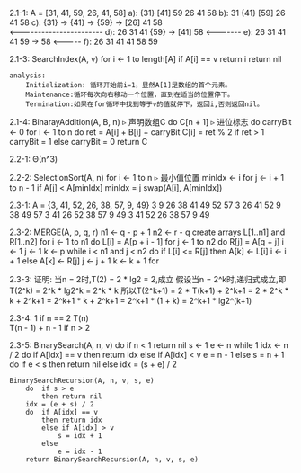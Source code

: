 2.1-1:
    A = [31, 41, 59, 26, 41, 58]
    a): {31} [41] 59 26 41 58
    b): 31 {41} [59] 26 41 58
    c): {31} -> {41} -> {59} -> [26] 41 58   
          <-----------------------
    d): 26 31 41 {59} -> [41] 58
                   <-------
    e): 26 31 41 41 59 -> 58
                     <-----
    f): 26 31 41 41 58 59

2.1-3:
    SearchIndex(A, v)
        for i <- 1 to length[A]
            if A[i] == v
                return i
        return nil

    analysis:
        Initialization: 循环开始前i=1，显然A[1]是数组的首个元素。
        Maintenance:循环每次向右移动一个位置，直到在适当的位置停下。
        Termination:如果在for循环中找到等于v的值就停下，返回i,否则返回nil。

2.1-4:
    BinarayAddition(A, B, n)
        ▹ 声明数组C
        do C[n + 1]
            ▹ 进位标志
            do carryBit <- 0
                for i <- 1 to n
                    do ret = A[i] + B[i] + carryBit
                        C[i] = ret % 2
                        if ret > 1
                            carryBit = 1
                        else
                            carryBit = 0
        return C

2.2-1:
    Θ(n^3)

2.2-2:
    SelectionSort(A, n)
        for i <- 1 to n
            ▹ 最小值位置
            minIdx <- i
            for j <- i + 1 to n - 1
                if A[j] < A[minIdx]
                    minIdx = j
            swap(A[i], A[minIdx])

2.3-1:
    A = {3, 41, 52, 26, 38, 57, 9, 49}
        3 9 26 38 41 49 52 57
      3 26 41 52     9 38 49 57
    3 41    26 52   38 57   9 49
    3 41    52 26   38 57   9 49

2.3-2:
    MERGE(A, p, q, r)
        n1 <- q - p + 1
        n2 <- r - q
        create arrays L[1..n1] and R[1..n2]
        for i <- 1 to n1
            do L[i] = A[p + i - 1]
        for j <- 1 to n2
            do R[j] = A[q + j]
        i <- 1
        j <- 1
        k <- p
        while i < n1 and j < n2
            do  if L[i] <= R[j]
                then A[k] <- L[i]
                    i <- i + 1
                else A[k] <- R[j]
                    j <- j + 1
                k <- k + 1
        for 

2.3-3:
    证明:
    当n = 2时,T(2) = 2 * lg2 = 2,成立
    假设当n = 2^k时,递归式成立,即T(2^k) = 2^k * lg2^k = 2^k * k
    所以T(2^k+1) = 2 * T(k+1) + 2^k+1 = 2 * 2^k * k + 2^k+1 = 2^k+1 * k + 2^k+1 = 2^k+1 * (1 + k) = 2^k+1 * lg2^(k+1)

2.3-4:
            1                   if n == 2
    T(n)    
            T(n - 1) + n - 1    if n > 2

2.3-5:
    BinarySearch(A, n, v)
        do  if n < 1
            return nil
        s <- 1
        e <- n
        while 1
            idx <- n / 2
            do  if A[idx] == v
                then return idx
                else if A[idx] < v
                    e = n - 1
                else
                    s = n + 1
                do  if e < s
                    then return nil
                    else idx = (s + e) / 2

    BinarySearchRecursion(A, n, v, s, e)
        do  if s > e
            then return nil
        idx = (e + s) / 2
        do  if A[idx] == v
            then return idx
            else if A[idx] > v
                s = idx + 1
            else
                e = idx - 1
        return BinarySearchRecursion(A, n, v, s, e)
